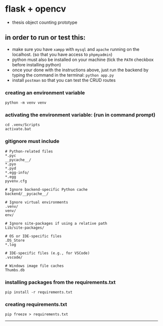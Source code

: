 # flask + opencv
- thesis object counting prototype

## in order to run or test this:
- make sure you have ```xampp``` with ```mysql``` and ```apache``` running on the localhost. (so that you have access to ```phpmyadmin```)
- python must also be installed on your machine (tick the ```PATH``` checkbox before installing python)
- once your done with the instructions above, just run the backend by typing the command in the terminal:
``` python app.py ```
- install ```postman``` so that you can test the CRUD routes 

### creating an environment variable
```
python -m venv venv
```

### activating the environment variable: (run in command prompt)
```
cd .venv/Scripts
activate.bat
```

### gitignore must include

```
# Python-related files
*.pyc
__pycache__/
*.pyo
*.pyd
*.egg-info/
*.egg
pyvenv.cfg

# Ignore backend-specific Python cache
backend/__pycache__/

# Ignore virtual environments
.venv/
venv/
env/

# Ignore site-packages if using a relative path
Lib/site-packages/

# OS or IDE-specific files
.DS_Store
*.log

# IDE-specific files (e.g., for VSCode)
.vscode/

# Windows image file caches
Thumbs.db

```

### installing packages from the requirements.txt
```
pip install -r requirements.txt
```

### creating requirements.txt
```
pip freeze > requirements.txt
```
****
